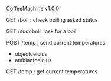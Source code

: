 CoffeeMachine v1.0.0

GET /boil : check boiling asked status

GET /sudoboil : ask for a boil

POST /temp : send current temperatures

* objectcelcius
* ambiantcelcius

GET /temp : get current temperatures
